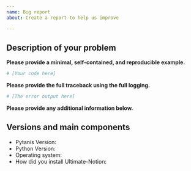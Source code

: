 ```yaml
---
name: Bug report
about: Create a report to help us improve

---
```


## Description of your problem

**Please provide a minimal, self-contained, and reproducible example.**
```python
# [Your code here]
```

**Please provide the full traceback using the full logging.**
```python
# [The error output here]
```

**Please provide any additional information below.**


## Versions and main components

* Pytanis Version:
* Python Version:
* Operating system:
* How did you install Ultimate-Notion:
